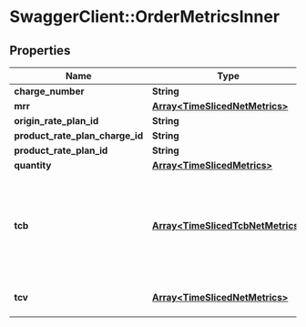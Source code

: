 # SwaggerClient::OrderMetricsInner

## Properties
Name | Type | Description | Notes
------------ | ------------- | ------------- | -------------
**charge_number** | **String** |  | [optional] 
**mrr** | [**Array&lt;TimeSlicedNetMetrics&gt;**](TimeSlicedNetMetrics.md) |  | [optional] 
**origin_rate_plan_id** | **String** |  | [optional] 
**product_rate_plan_charge_id** | **String** |  | [optional] 
**product_rate_plan_id** | **String** |  | [optional] 
**quantity** | [**Array&lt;TimeSlicedMetrics&gt;**](TimeSlicedMetrics.md) |  | [optional] 
**tcb** | [**Array&lt;TimeSlicedTcbNetMetrics&gt;**](TimeSlicedTcbNetMetrics.md) | Total contracted billing which is the forecast value for the total invoice amount. | [optional] 
**tcv** | [**Array&lt;TimeSlicedNetMetrics&gt;**](TimeSlicedNetMetrics.md) | Total contracted value. | [optional] 


